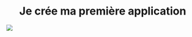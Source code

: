 <h1><center>Je crée ma première application</h1>
<p>

<img src='https://www.pineboat.in/img/react-continuous-deployment/react-wheel.gif' />
